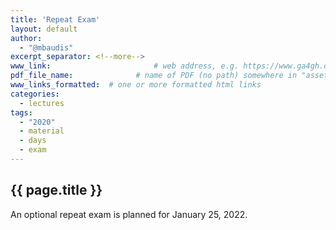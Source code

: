 ```yaml
---
title: 'Repeat Exam'
layout: default
author:
  - "@mbaudis"
excerpt_separator: <!--more-->
www_link: 						# web address, e.g. https://www.ga4gh.org; auto-linked
pdf_file_name: 				# name of PDF (no path) somewhere in "assets"; auto-linked
www_links_formatted:  # one or more formatted html links
categories:
  - lectures
tags:
  - "2020"
  - material
  - days
  - exam
---
```


## {{ page.title }}

An optional repeat exam is planned for January 25, 2022.
